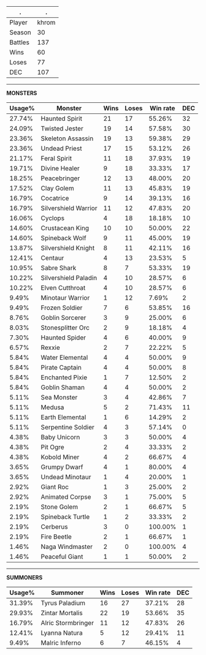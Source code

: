 .|.
|-|-
Player|khrom
Season|30
Battles|137
Wins|60
Loses|77
DEC|107

---
**MONSTERS**

Usage%|Monster|Wins|Loses|Win rate|DEC|
-|-|-|-|-|-|
27.74%|Haunted Spirit|21|17|55.26%|32|
24.09%|Twisted Jester|19|14|57.58%|30|
23.36%|Skeleton Assassin|19|13|59.38%|29|
23.36%|Undead Priest|17|15|53.12%|26|
21.17%|Feral Spirit|11|18|37.93%|19|
19.71%|Divine Healer|9|18|33.33%|17|
18.25%|Peacebringer|12|13|48.00%|20|
17.52%|Clay Golem|11|13|45.83%|19|
16.79%|Cocatrice|9|14|39.13%|16|
16.79%|Silvershield Warrior|11|12|47.83%|20|
16.06%|Cyclops|4|18|18.18%|10|
14.60%|Crustacean King|10|10|50.00%|22|
14.60%|Spineback Wolf|9|11|45.00%|19|
13.87%|Silvershield Knight|8|11|42.11%|16|
12.41%|Centaur|4|13|23.53%|5|
10.95%|Sabre Shark|8|7|53.33%|19|
10.22%|Silvershield Paladin|4|10|28.57%|6|
10.22%|Elven Cutthroat|4|10|28.57%|6|
9.49%|Minotaur Warrior|1|12|7.69%|2|
9.49%|Frozen Soldier|7|6|53.85%|16|
8.76%|Goblin Sorcerer|3|9|25.00%|6|
8.03%|Stonesplitter Orc|2|9|18.18%|4|
7.30%|Haunted Spider|4|6|40.00%|9|
6.57%|Rexxie|2|7|22.22%|5|
5.84%|Water Elemental|4|4|50.00%|9|
5.84%|Pirate Captain|4|4|50.00%|8|
5.84%|Enchanted Pixie|1|7|12.50%|2|
5.84%|Goblin Shaman|4|4|50.00%|2|
5.11%|Sea Monster|3|4|42.86%|7|
5.11%|Medusa|5|2|71.43%|11|
5.11%|Earth Elemental|1|6|14.29%|2|
5.11%|Serpentine Soldier|4|3|57.14%|0|
4.38%|Baby Unicorn|3|3|50.00%|4|
4.38%|Pit Ogre|2|4|33.33%|2|
4.38%|Kobold Miner|4|2|66.67%|4|
3.65%|Grumpy Dwarf|4|1|80.00%|4|
3.65%|Undead Minotaur|1|4|20.00%|1|
2.92%|Giant Roc|1|3|25.00%|2|
2.92%|Animated Corpse|3|1|75.00%|5|
2.19%|Stone Golem|2|1|66.67%|5|
2.19%|Spineback Turtle|1|2|33.33%|2|
2.19%|Cerberus|3|0|100.00%|1|
2.19%|Fire Beetle|2|1|66.67%|1|
1.46%|Naga Windmaster|2|0|100.00%|4|
1.46%|Peaceful Giant|1|1|50.00%|2|

---
**SUMMONERS**

Usage%|Summoner|Wins|Loses|Win rate|DEC|
-|-|-|-|-|-|
31.39%|Tyrus Paladium|16|27|37.21%|28|
29.93%|Zintar Mortalis|22|19|53.66%|35|
16.79%|Alric Stormbringer|11|12|47.83%|26|
12.41%|Lyanna Natura|5|12|29.41%|11|
9.49%|Malric Inferno|6|7|46.15%|4|
